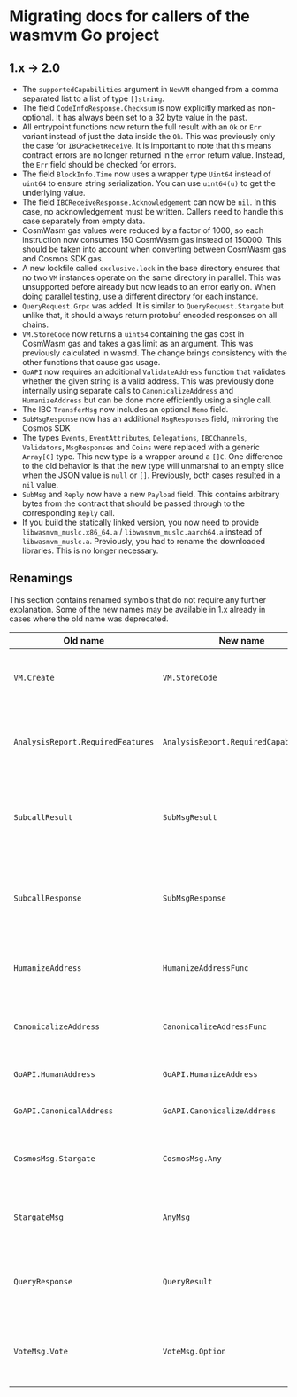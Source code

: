 # Migrating docs for callers of the wasmvm Go project

## 1.x -> 2.0

- The `supportedCapabilities` argument in `NewVM` changed from a comma separated
  list to a list of type `[]string`.
- The field `CodeInfoResponse.Checksum` is now explicitly marked as
  non-optional. It has always been set to a 32 byte value in the past.
- All entrypoint functions now return the full result with an `Ok` or `Err`
  variant instead of just the data inside the `Ok`. This was previously only the
  case for `IBCPacketReceive`. It is important to note that this means contract
  errors are no longer returned in the `error` return value. Instead, the `Err`
  field should be checked for errors.
- The field `BlockInfo.Time` now uses a wrapper type `Uint64` instead of
  `uint64` to ensure string serialization. You can use `uint64(u)` to get the
  underlying value.
- The field `IBCReceiveResponse.Acknowledgement` can now be `nil`. In this case,
  no acknowledgement must be written. Callers need to handle this case
  separately from empty data.
- CosmWasm gas values were reduced by a factor of 1000, so each instruction now
  consumes 150 CosmWasm gas instead of 150000. This should be taken into account
  when converting between CosmWasm gas and Cosmos SDK gas.
- A new lockfile called `exclusive.lock` in the base directory ensures that no
  two `VM` instances operate on the same directory in parallel. This was
  unsupported before already but now leads to an error early on. When doing
  parallel testing, use a different directory for each instance.
- `QueryRequest.Grpc` was added. It is similar to `QueryRequest.Stargate` but
  unlike that, it should always return protobuf encoded responses on all chains.
- `VM.StoreCode` now returns a `uint64` containing the gas cost in CosmWasm gas
  and takes a gas limit as an argument. This was previously calculated in wasmd.
  The change brings consistency with the other functions that cause gas usage.
- `GoAPI` now requires an additional `ValidateAddress` function that validates
  whether the given string is a valid address. This was previously done
  internally using separate calls to `CanonicalizeAddress` and `HumanizeAddress`
  but can be done more efficiently using a single call.
- The IBC `TransferMsg` now includes an optional `Memo` field.
- `SubMsgResponse` now has an additional `MsgResponses` field, mirroring the
  Cosmos SDK
- The types `Events`, `EventAttributes`, `Delegations`, `IBCChannels`,
  `Validators`, `MsgResponses` and `Coins` were replaced with a generic
  `Array[C]` type. This new type is a wrapper around a `[]C`. One difference to
  the old behavior is that the new type will unmarshal to an empty slice when
  the JSON value is `null` or `[]`. Previously, both cases resulted in a `nil`
  value.
- `SubMsg` and `Reply` now have a new `Payload` field. This contains arbitrary
  bytes from the contract that should be passed through to the corresponding
  `Reply` call.
- If you build the statically linked version, you now need to provide
  `libwasmvm_muslc.x86_64.a` / `libwasmvm_muslc.aarch64.a` instead of
  `libwasmvm_muslc.a`. Previously, you had to rename the downloaded libraries.
  This is no longer necessary.

## Renamings

This section contains renamed symbols that do not require any further
explanation. Some of the new names may be available in 1.x already in cases
where the old name was deprecated.

| Old name                          | New name                              | Note                                                         |
| --------------------------------- | ------------------------------------- | ------------------------------------------------------------ |
| `VM.Create`                       | `VM.StoreCode`                        | StoreCode brings consistency with wasmd naming               |
| `AnalysisReport.RequiredFeatures` | `AnalysisReport.RequiredCapabilities` | Renamed for a long time, but now the old version was removed |
| `SubcallResult`                   | `SubMsgResult`                        | Contracts do not "call" each other but send messages around  |
| `SubcallResponse`                 | `SubMsgResponse`                      | Contracts do not "call" each other but send messages around  |
| `HumanizeAddress`                 | `HumanizeAddressFunc`                 | Follow [best practice for naming function types][ft]         |
| `CanonicalizeAddress`             | `CanonicalizeAddressFunc`             | Follow [best practice for naming function types][ft]         |
| `GoAPI.HumanAddress`              | `GoAPI.HumanizeAddress`               | Prefer verbs for converters                                  |
| `GoAPI.CanonicalAddress`          | `GoAPI.CanonicalizeAddress`           | Prefer verbs for converters                                  |
| `CosmosMsg.Stargate`              | `CosmosMsg.Any`                       | The message has nothing to do with Stargate                  |
| `StargateMsg`                     | `AnyMsg`                              | The message has nothing to do with Stargate                  |
| `QueryResponse`                   | `QueryResult`                         | Brings consistency with the naming of the other results      |
| `VoteMsg.Vote`                    | `VoteMsg.Option`                      | Brings consistency with Cosmos SDK naming                    |

[ft]: https://go.dev/doc/effective_go#mixed-caps
